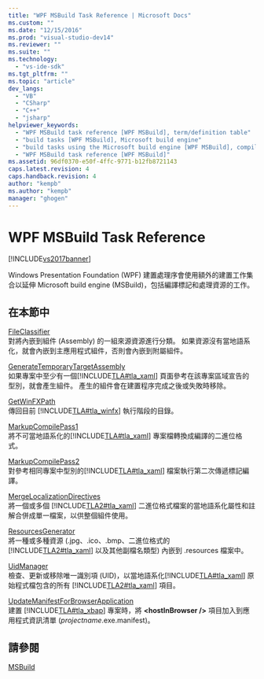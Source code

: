 ```yaml
---
title: "WPF MSBuild Task Reference | Microsoft Docs"
ms.custom: ""
ms.date: "12/15/2016"
ms.prod: "visual-studio-dev14"
ms.reviewer: ""
ms.suite: ""
ms.technology: 
  - "vs-ide-sdk"
ms.tgt_pltfrm: ""
ms.topic: "article"
dev_langs: 
  - "VB"
  - "CSharp"
  - "C++"
  - "jsharp"
helpviewer_keywords: 
  - "WPF MSBuild task reference [WPF MSBuild], term/definition table"
  - "build tasks [WPF MSBuild], Microsoft build engine"
  - "build tasks using the Microsoft build engine [WPF MSBuild], compile markup and process resources"
  - "WPF MSBuild task reference [WPF MSBuild]"
ms.assetid: 96df0370-e50f-4ffc-9771-b12fb8721143
caps.latest.revision: 4
caps.handback.revision: 4
author: "kempb"
ms.author: "kempb"
manager: "ghogen"
---
```

# WPF MSBuild Task Reference
[!INCLUDE[vs2017banner](../code-quality/includes/vs2017banner.md)]

Windows Presentation Foundation \(WPF\) 建置處理序會使用額外的建置工作集合以延伸 Microsoft build engine \(MSBuild\)，包括編譯標記和處理資源的工作。  
  
## 在本節中  
 [FileClassifier](../msbuild/fileclassifier-task.md)  
 對將內嵌到組件 \(Assembly\) 的一組來源資源進行分類。  如果資源沒有當地語系化，就會內嵌到主應用程式組件，否則會內嵌到附屬組件。  
  
 [GenerateTemporaryTargetAssembly](../msbuild/generatetemporarytargetassembly-task.md)  
 如果專案中至少有一個[!INCLUDE[TLA#tla_xaml](../msbuild/includes/tlasharptla_xaml_md.md)] 頁面參考在該專案區域宣告的型別，就會產生組件。  產生的組件會在建置程序完成之後或失敗時移除。  
  
 [GetWinFXPath](../msbuild/getwinfxpath-task.md)  
 傳回目前 [!INCLUDE[TLA#tla_winfx](../msbuild/includes/tlasharptla_winfx_md.md)] 執行階段的目錄。  
  
 [MarkupCompilePass1](../msbuild/markupcompilepass1-task.md)  
 將不可當地語系化的[!INCLUDE[TLA#tla_xaml](../msbuild/includes/tlasharptla_xaml_md.md)] 專案檔轉換成編譯的二進位格式。  
  
 [MarkupCompilePass2](../msbuild/markupcompilepass2-task.md)  
 對參考相同專案中型別的[!INCLUDE[TLA#tla_xaml](../msbuild/includes/tlasharptla_xaml_md.md)] 檔案執行第二次傳遞標記編譯。  
  
 [MergeLocalizationDirectives](../msbuild/mergelocalizationdirectives-task.md)  
 將一個或多個 [!INCLUDE[TLA2#tla_xaml](../msbuild/includes/tla2sharptla_xaml_md.md)] 二進位格式檔案的當地語系化屬性和註解合併成單一檔案，以供整個組件使用。  
  
 [ResourcesGenerator](../msbuild/resourcesgenerator-task.md)  
 將一種或多種資源 \(.jpg、.ico、.bmp、二進位格式的 [!INCLUDE[TLA2#tla_xaml](../msbuild/includes/tla2sharptla_xaml_md.md)] 以及其他副檔名類型\) 內嵌到 .resources 檔案中。  
  
 [UidManager](../msbuild/uidmanager-task.md)  
 檢查、更新或移除唯一識別項 \(UID\)，以當地語系化[!INCLUDE[TLA#tla_xaml](../msbuild/includes/tlasharptla_xaml_md.md)] 原始程式檔包含的所有 [!INCLUDE[TLA2#tla_xaml](../msbuild/includes/tla2sharptla_xaml_md.md)] 項目。  
  
 [UpdateManifestForBrowserApplication](../msbuild/updatemanifestforbrowserapplication-task.md)  
 建置 [!INCLUDE[TLA#tla_xbap](../msbuild/includes/tlasharptla_xbap_md.md)] 專案時，將  **\<hostInBrowser \/\>** 項目加入到應用程式資訊清單 \(*projectname*.exe.manifest\)。  
  
## 請參閱  
 [MSBuild](http://msdn.microsoft.com/zh-tw/7c49aba1-ee6c-47d8-9de1-6f29a906e20b)